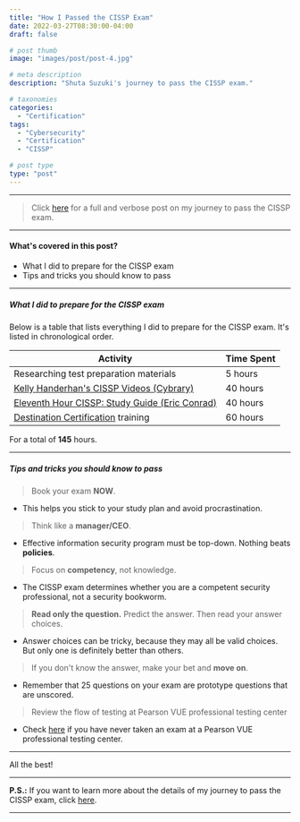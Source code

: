 ```yaml
---
title: "How I Passed the CISSP Exam"
date: 2022-03-27T08:30:00-04:00
draft: false

# post thumb
image: "images/post/post-4.jpg"

# meta description
description: "Shuta Suzuki's journey to pass the CISSP exam."

# taxonomies
categories:
  - "Certification"
tags:
  - "Cybersecurity"
  - "Certification"
  - "CISSP"

# post type
type: "post"
---
```


<hr>

> Click [here](https://shutasuzuki.com/blog/cissp-full/) for a full and verbose post on my journey to pass the CISSP exam.

<hr>

#### What's covered in this post?

* What I did to prepare for the CISSP exam
* Tips and tricks you should know to pass

<hr>

##### What I did to prepare for the CISSP exam

Below is a table that lists everything I did to prepare for the CISSP exam. It's listed in chronological order.

**Activity** | **Time Spent** 
--- | --- 
Researching test preparation materials | 5 hours
[Kelly Handerhan's CISSP Videos (Cybrary)](https://www.cybrary.it/course/cissp/) | 40 hours
[Eleventh Hour CISSP: Study Guide (Eric Conrad)](https://amzn.to/3E1opOn) | 40 hours
[Destination Certification](https://www.destcert.com/) training | 60 hours

For a total of **145** hours.

<hr>

##### Tips and tricks you should know to pass

> Book your exam **NOW**.
* This helps you stick to your study plan and avoid procrastination.

> Think like a **manager/CEO**.
* Effective information security program must be top-down. Nothing beats **policies**.

> Focus on **competency**, not knowledge.
* The CISSP exam determines whether you are a competent security professional, not a security bookworm.

> **Read only the question.** Predict the answer. Then read your answer choices.
* Answer choices can be tricky, because they may all be valid choices. But only one is definitely better than others.

> If you don't know the answer, make your bet and **move on**.
* Remember that 25 questions on your exam are prototype questions that are unscored.

> Review the flow of testing at Pearson VUE professional testing center
* Check [here](https://www.youtube.com/watch?v=MlQr9Meee0I) if you have never taken an exam at a Pearson VUE professional testing center.

<hr>

All the best!

<hr>

**P.S.:** If you want to learn more about the details of my journey to pass the CISSP exam, click [here](https://shutasuzuki.com/blog/cissp-full/).

<hr>
